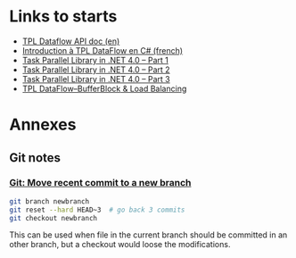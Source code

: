 
Links to starts
===============

* <a href="http://msdn.microsoft.com/en-us/library/hh194784(v=vs.110).aspx">TPL Dataflow API doc (en)</a>
* [Introduction à TPL DataFlow en C# (french)](http://msdn.microsoft.com/fr-fr/vcsharp/hh301085)
* [Task Parallel Library in .NET 4.0 – Part 1](http://codingndesign.com/blog/?p=195)
* [Task Parallel Library in .NET 4.0 – Part 2](http://codingndesign.com/blog/?p=198)
* [Task Parallel Library in .NET 4.0 – Part 3](http://codingndesign.com/blog/?p=202)
* [TPL DataFlow–BufferBlock<T> & Load Balancing](http://codingndesign.com/blog/?p=212)

Annexes
=======

## Git notes

### [Git: Move recent commit to a new branch](http://stackoverflow.com/questions/1628563/git-move-recent-commit-to-a-new-branch)

```bash
git branch newbranch
git reset --hard HEAD~3  # go back 3 commits
git checkout newbranch
``` 

This can be used when file in the current branch should be committed in an other branch, but a checkout would loose the modifications.
